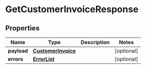 # GetCustomerInvoiceResponse

## Properties
Name | Type | Description | Notes
------------ | ------------- | ------------- | -------------
**payload** | [**CustomerInvoice**](CustomerInvoice.md) |  |  [optional]
**errors** | [**ErrorList**](ErrorList.md) |  |  [optional]
